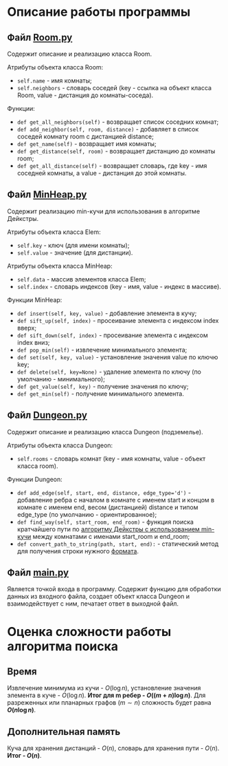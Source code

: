 # Описание работы программы
## Файл [Room.py](src/Room.py)
Содержит описание и реализацию класса Room.

Атрибуты объекта класса Room:
* `self.name` - имя комнаты;
* `self.neighbors` - словарь соседей (key - ссылка на объект класса Room, value - дистанция до комнаты-соседа).

Функции:
* `def get_all_neighbors(self)` - возвращает список соседних комнат;
* `def add_neighbor(self, room, distance)` - добавляет в список соседей комнату room с дистанцией distance;
* `def get_name(self)` - возвращает имя комнаты;
* `def get_distance(self, room)` - возвращает дистанцию до комнаты room;
* `def get_all_distance(self)` - возвращает словарь, где key - имя соседней комнаты, а value - дистанция до этой комнаты.

## Файл [MinHeap.py](src/MinHeap.py)
Содержит реализацию min-кучи для использования в алгоритме Дейкстры.

Атрибуты объекта класса Elem:
* `self.key` - ключ (для имени комнаты);
* `self.value` - значение (для дистанции).

Атрибуты объекта класса MinHeap:
* `self.data` - массив элементов класса Elem;
* `self.index` - словарь индексов (key - имя, value - индекс в массиве).

Функции MinHeap:
* `def insert(self, key, value)` - добавление элемента в кучу;
* `def sift_up(self, index)` - просеивание элемента с индексом index вверх;
* `def sift_down(self, index)` - просеивание элемента с индексом index вниз;
* `def pop_min(self)` - извлечение минимального элемента;
* `def set(self, key, value)` - установление значения value по ключю key;
* `def delete(self, key=None)` - удаление элемента по ключу (по умолчанию - минимального);
* `def get_value(self, key)` - получение значения по ключу;
* `def get_min(self)` - получение минимального элемента.

## Файл [Dungeon.py](src/Dungeon.py)
Содержит описание и реализацию класса Dungeon (подземелье).

Атрибуты объекта класса Dungeon:
* `self.rooms` - словарь комнат (key - имя комнаты, value - объект класса room).

Функции Dungeon:
* `def add_edge(self, start, end, distance, edge_type='d')` - добавление ребра с началом в комнате с именем start и концом в комнате с именем end, весом (дистанцией) distance и типом edge_type (по умолчанию - ориентированное);
* `def find_way(self, start_room, end_room)` - функция поиска кратчайшего пути по [алгоритму Дейкстры с использованием min-кучи](theory.md) между комнатами с именами start_room и end_room;
* `def convert_path_to_string(path, start, end):` - статический метод для получения строки нужного [формата](launching.md).

## Файл [main.py](src/main.py)
Является точкой входа в программу. Содержит функцию для обработки данных из входного файла, создает объект класса Dungeon и взаимодействует с ним, печатает ответ в выходной файл.

# Оценка сложности работы алгоритма поиска
## Время
Извлечение минимума из кучи - $`O(\log n)`$, установление значения элемента в куче - $`O(\log n)`$. **Итог для m ребер - $`O((m+n)\log n)`$**. Для разреженных или планарных графов ($`m \sim n`$) сложность будет равна **$`O(n\log n)`$**.

## Дополнительная память
Куча для хранения дистанций - $`O(n)`$, словарь для хранения пути - $`O(n)`$. **Итог - $`O(n)`$**.